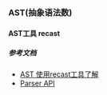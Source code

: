 ### AST(抽象语法数)

#### AST工具 recast


##### 参考文档

- [AST 使用recast工具了解](https://segmentfault.com/a/1190000016231512)
- [Parser API](https://developer.mozilla.org/zh-CN/docs/Mozilla/Projects/SpiderMonkey/Parser_API)

